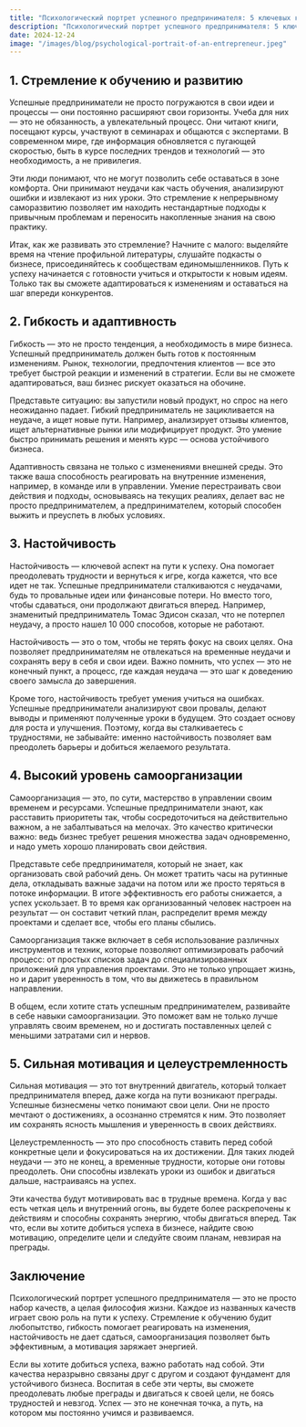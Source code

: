 ```yaml
---  
title: "Психологический портрет успешного предпринимателя: 5 ключевых качеств для достижения успеха"  
description: "Психологический портрет успешного предпринимателя: 5 ключевых качеств для достижения успеха"  
date: 2024-12-24
image: "/images/blog/psychological-portrait-of-an-entrepreneur.jpeg" 
---
```


## 1. Стремление к обучению и развитию

Успешные предприниматели не просто погружаются в свои идеи и процессы — они постоянно расширяют свои горизонты. Учеба для них — это не обязанность, а увлекательный процесс. Они читают книги, посещают курсы, участвуют в семинарах и общаются с экспертами. В современном мире, где информация обновляется с пугающей скоростью, быть в курсе последних трендов и технологий — это необходимость, а не привилегия.

Эти люди понимают, что не могут позволить себе оставаться в зоне комфорта. Они принимают неудачи как часть обучения, анализируют ошибки и извлекают из них уроки. Это стремление к непрерывному саморазвитию позволяет им находить нестандартные подходы к привычным проблемам и переносить накопленные знания на свою практику.

Итак, как же развивать это стремление? Начните с малого: выделяйте время на чтение профильной литературы, слушайте подкасты о бизнесе, присоединяйтесь к сообществам единомышленников. Путь к успеху начинается с готовности учиться и открытости к новым идеям. Только так вы сможете адаптироваться к изменениям и оставаться на шаг впереди конкурентов.
## 2. Гибкость и адаптивность

Гибкость — это не просто тенденция, а необходимость в мире бизнеса. Успешный предприниматель должен быть готов к постоянным изменениям. Рынок, технологии, предпочтения клиентов — все это требует быстрой реакции и изменений в стратегии. Если вы не сможете адаптироваться, ваш бизнес рискует оказаться на обочине.

Представьте ситуацию: вы запустили новый продукт, но спрос на него неожиданно падает. Гибкий предприниматель не зацикливается на неудаче, а ищет новые пути. Например, анализирует отзывы клиентов, ищет альтернативные рынки или модифицирует продукт. Это умение быстро принимать решения и менять курс — основа устойчивого бизнеса.

Адаптивность связана не только с изменениями внешней среды. Это также ваша способность реагировать на внутренние изменения, например, в команде или в управлении. Умение перестраивать свои действия и подходы, основываясь на текущих реалиях, делает вас не просто предпринимателем, а предпринимателем, который способен выжить и преуспеть в любых условиях.
## 3. Настойчивость

Настойчивость — ключевой аспект на пути к успеху. Она помогает преодолевать трудности и вернуться к игре, когда кажется, что все идет не так. Успешные предприниматели сталкиваются с неудачами, будь то провальные идеи или финансовые потери. Но вместо того, чтобы сдаваться, они продолжают двигаться вперед. Например, знаменитый предприниматель Томас Эдисон сказал, что не потерпел неудачу, а просто нашел 10 000 способов, которые не работают. 

Настойчивость — это о том, чтобы не терять фокус на своих целях. Она позволяет предпринимателям не отвлекаться на временные неудачи и сохранять веру в себя и свои идеи. Важно помнить, что успех — это не конечный пункт, а процесс, где каждая неудача — это шаг к доведению своего замысла до завершения. 

Кроме того, настойчивость требует умения учиться на ошибках. Успешные предприниматели анализируют свои провалы, делают выводы и применяют полученные уроки в будущем. Это создает основу для роста и улучшения. Поэтому, когда вы сталкиваетесь с трудностями, не забывайте: именно настойчивость позволяет вам преодолеть барьеры и добиться желаемого результата.
## 4. Высокий уровень самоорганизации

Самоорганизация — это, по сути, мастерство в управлении своим временем и ресурсами. Успешные предприниматели знают, как расставить приоритеты так, чтобы сосредоточиться на действительно важном, а не забалтываться на мелочах. Это качество критически важно: ведь бизнес требует решения множества задач одновременно, и надо уметь хорошо планировать свои действия.

Представьте себе предпринимателя, который не знает, как организовать свой рабочий день. Он может тратить часы на рутинные дела, откладывать важные задачи на потом или же просто теряться в потоке информации. В итоге эффективность его работы снижается, а успех ускользает. В то время как организованный человек настроен на результат — он составит четкий план, распределит время между проектами и сделает все, чтобы его планы сбылись.

Самоорганизация также включает в себя использование различных инструментов и техник, которые позволяют оптимизировать рабочий процесс: от простых списков задач до специализированных приложений для управления проектами. Это не только упрощает жизнь, но и дарит уверенность в том, что вы движетесь в правильном направлении.

В общем, если хотите стать успешным предпринимателем, развивайте в себе навыки самоорганизации. Это поможет вам не только лучше управлять своим временем, но и достигать поставленных целей с меньшими затратами сил и нервов.
## 5. Сильная мотивация и целеустремленность

Сильная мотивация — это тот внутренний двигатель, который толкает предпринимателя вперед, даже когда на пути возникают преграды. Успешные бизнесмены четко понимают свои цели. Они не просто мечтают о достижениях, а осознанно стремятся к ним. Это позволяет им сохранять ясность мышления и уверенность в своих действиях.

Целеустремленность — это про способность ставить перед собой конкретные цели и фокусироваться на их достижении. Для таких людей неудачи — это не конец, а временные трудности, которые они готовы преодолеть. Они способны извлекать уроки из ошибок и двигаться дальше, настраиваясь на успех.

Эти качества будут мотивировать вас в трудные времена. Когда у вас есть четкая цель и внутренний огонь, вы будете более раскрепочены к действиям и способны сохранять энергию, чтобы двигаться вперед. Так что, если вы хотите добиться успеха в бизнесе, найдите свою мотивацию, определите цели и следуйте своим планам, невзирая на преграды.
## Заключение

Психологический портрет успешного предпринимателя — это не просто набор качеств, а целая философия жизни. Каждое из названных качеств играет свою роль на пути к успеху. Стремление к обучению будит любопытство, гибкость помогает реагировать на изменения, настойчивость не дает сдаться, самоорганизация позволяет быть эффективным, а мотивация заряжает энергией. 

Если вы хотите добиться успеха, важно работать над собой. Эти качества неразрывно связаны друг с другом и создают фундамент для устойчивого бизнеса. Воспитая в себе эти черты, вы сможете преодолевать любые преграды и двигаться к своей цели, не боясь трудностей и невзгод. Успех — это не конечная точка, а путь, на котором мы постоянно учимся и развиваемся.
